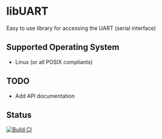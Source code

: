 # libUART

Easy to use library for accessing the UART (serial interface)

## Supported Operating System
* Linux (or all POSIX compliants)

## TODO
* Add API documentation

## Status
[![Build CI](https://github.com/Krotti83/libUART/actions/workflows/build.yml/badge.svg)](https://github.com/Krotti83/libUART/actions/workflows/build.yml)

